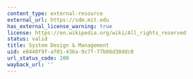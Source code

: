 ```yaml
---
content_type: external-resource
external_url: https://sdm.mit.edu
has_external_license_warning: true
license: https://en.wikipedia.org/wiki/All_rights_reserved
status: valid
title: System Design & Management
uid: e0440f9f-af01-436a-9c7f-77b08d30ddc0
url_status_code: 200
wayback_url: ''
---
```

